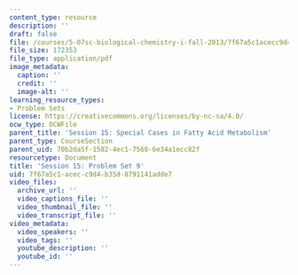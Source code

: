 ```yaml
---
content_type: resource
description: ''
draft: false
file: /courses/5-07sc-biological-chemistry-i-fall-2013/7f67a5c1acecc9d4b35d8791141adde7_MIT5_07SCF13_Pset9.pdf
file_size: 172353
file_type: application/pdf
image_metadata:
  caption: ''
  credit: ''
  image-alt: ''
learning_resource_types:
- Problem Sets
license: https://creativecommons.org/licenses/by-nc-sa/4.0/
ocw_type: OCWFile
parent_title: 'Session 15: Special Cases in Fatty Acid Metabolism'
parent_type: CourseSection
parent_uid: 70b2da5f-1582-4ec1-7560-6e34a1ecc82f
resourcetype: Document
title: 'Session 15: Problem Set 9'
uid: 7f67a5c1-acec-c9d4-b35d-8791141adde7
video_files:
  archive_url: ''
  video_captions_file: ''
  video_thumbnail_file: ''
  video_transcript_file: ''
video_metadata:
  video_speakers: ''
  video_tags: ''
  youtube_description: ''
  youtube_id: ''
---
```

